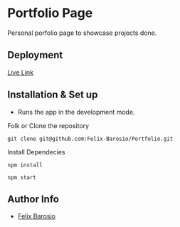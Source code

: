 # Portfolio Page

Personal porfolio page to showcase projects done.

## Deployment

[Live Link](https://portfolio-felix-barosio.vercel.app)

## Installation & Set up

- Runs the app in the development mode.

Folk or Clone the repository

```
git clone git@github.com:Felix-Barosio/Portfolio.git
```

Install Dependecies

```
npm install
```

```
npm start
```

## Author Info

- [Felix Barosio](https://github.com/Felix-Barosio)
